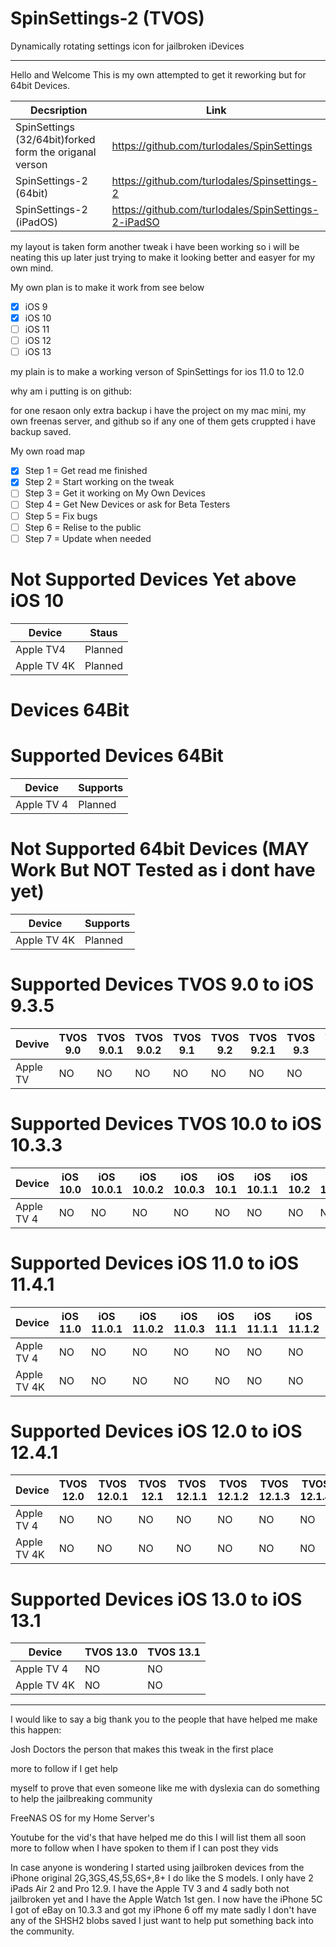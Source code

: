 # SpinSettings-2 (TVOS)

Dynamically rotating settings icon for jailbroken iDevices

-----------------------------------------------------------------------------------------------------------------------------
Hello and Welcome This is my own attempted to get it reworking but for 64bit Devices.


| Decsription | Link|
|---------|----------|
| SpinSettings (32/64bit)forked form the origanal verson | https://github.com/turlodales/SpinSettings |
| SpinSettings-2 (64bit) | https://github.com/turlodales/Spinsettings-2 |
| SpinSettings-2 (iPadOS) | https://github.com/turlodales/SpinSettings-2-iPadSO |


my layout is taken form another tweak i have been working so i will be neating this up later just trying to make it looking better and easyer for my own mind.

My own plan is to make it work from see below

- [x] iOS 9 
- [x] iOS 10 
- [ ] iOS 11
- [ ] iOS 12
- [ ] iOS 13

my plain is to make a working verson of SpinSettings for ios 11.0 to 12.0

why am i putting is on github:

for one resaon only extra backup i have the project on my mac mini, my own freenas server, and github so if any one of them gets cruppted i have backup saved.

My own road map
- [x] Step 1 = Get read me finished 
- [x] Step 2 = Start working on the tweak
- [ ] Step 3 = Get it working on My Own Devices
- [ ] Step 4 = Get New Devices or ask for Beta Testers
- [ ] Step 5 = Fix bugs 
- [ ] Step 6 = Relise to the public
- [ ] Step 7 = Update when needed 

# Not Supported Devices Yet above iOS 10
| Device        | Staus   | 
|---------|----------|
|  Apple TV4   | Planned |
|  Apple TV 4K | Planned |


# Devices 64Bit

# Supported Devices 64Bit
| Device      | Supports |
|---------|----------|
| Apple TV 4  |Planned|


# Not Supported 64bit Devices  (MAY Work But NOT Tested as i dont have yet)
| Device | Supports |
|---------|----------|
| Apple TV 4K | Planned |


# Supported Devices TVOS 9.0 to iOS 9.3.5
|Devive|TVOS 9.0   |TVOS 9.0.1 |TVOS 9.0.2 |TVOS 9.1   |TVOS 9.2   |TVOS 9.2.1 |TVOS 9.3   |TVOS 9.3.1 |TVOS 9.3.2 |TVOS 9.3.3 |TVOS 9.3.4 |TVOS 9.3.5|
|----------|----------|----------|----------|----------|----------|----------|----------|----------|----------|----------|----------|----------|
|Apple TV|NO|NO|NO|NO|NO|NO|NO|NO|NO|NO|NO|NO|


# Supported Devices TVOS 10.0 to iOS 10.3.3
|Device|iOS 10.0|iOS 10.0.1|iOS 10.0.2|iOS 10.0.3|iOS 10.1|iOS 10.1.1|iOS 10.2|iOS 10.2.1|iOS 10.3|iOS 10.3.1|iOS 10.3.2|iOS 10.3.3  |
|----------|----------|----------|----------|----------|----------|----------|----------|----------|----------|----------|----------|----------|
|Apple TV 4|NO|NO|NO|NO|NO|NO|NO|NO|NO|NO|NO|NO|


# Supported Devices iOS 11.0 to iOS 11.4.1 
|Device|iOS 11.0|iOS 11.0.1|iOS 11.0.2|iOS 11.0.3|iOS 11.1|iOS 11.1.1|iOS 11.1.2|iOS 11.2|iOS 11.2.1|iOS 11.2.2|iOS 11.2.5|iOS 11.3|iOS 11.3.1|iOS 11.4|iOS 11.4.1|
|----------|----------|----------|----------|----------|----------|----------|----------|----------|----------|----------|----------|----------|----------|----------|----------|
|Apple TV 4|NO|NO|NO|NO|NO|NO|NO|NO|NO|NO|NO|NO|NO|NO|NO|
|Apple TV 4K|NO|NO|NO|NO|NO|NO|NO|NO|NO|NO|NO|NO|NO|NO|NO|


# Supported Devices iOS 12.0 to iOS 12.4.1 
|Device|TVOS 12.0|TVOS 12.0.1|TVOS 12.1|TVOS 12.1.1|TVOS 12.1.2|TVOS 12.1.3|TVOS 12.1.4|TVOS 12.2|TVOS 12.3|TVOS 12.4|TVOS 12.4.1|
|----------|----------|----------|----------|----------|----------|----------|----------|----------|----------|----------|----------|
|Apple TV 4|NO|NO|NO|NO|NO|NO|NO|NO|NO|NO|NO|
|Apple TV 4K|NO|NO|NO|NO|NO|NO|NO|NO|NO|NO|NO|

# Supported Devices iOS 13.0 to iOS 13.1 
|Device|TVOS 13.0|TVOS 13.1|
|----------|----------|----------|
|Apple TV 4|NO|NO|
|Apple TV 4K|NO|NO|


-----------------------------------------------------------------------------------------------------------------------------


I would like to say a big thank you to the people that have helped me make this happen:

Josh Doctors the person that makes this tweak in the first place

more to follow if I get help

myself to prove that even someone like me with dyslexia can do something to help the jailbreaking community

FreeNAS OS for my Home Server's

Youtube for the vid's that have helped me do this I will list them all soon more to follow when I have spoken to them if I can post they vids

In case anyone is wondering I started using jailbroken devices from the iPhone original 2G,3GS,4S,5S,6S+,8+ I do like the S models. I only have 2 iPads Air 2 and Pro 12.9. I have the Apple TV 3 and 4 sadly both not jailbroken yet and I have the Apple Watch 1st gen. I now have the iPhone 5C I got of eBay on 10.3.3 and got my iPhone 6 off my mate sadly I don't have any of the SHSH2 blobs saved I just want to help put something back into the community.
